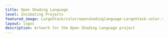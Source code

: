 ```yaml
---
title: Open Shading Language
level: Incubating Projects
featured_image: LargeStack/color/openshadinglanguage-LargeStack-color.svg
layout: logos
description: Artwork for the Open Shading Language project
---
```

